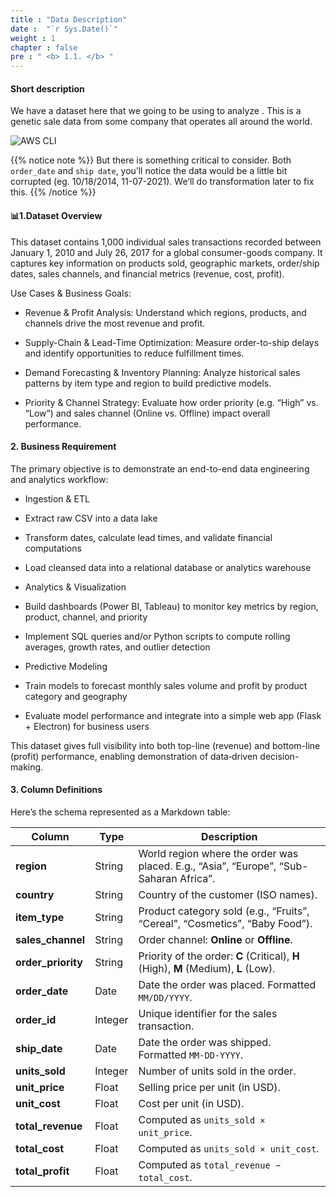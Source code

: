 ```yaml
---
title : "Data Description"
date :  "`r Sys.Date()`" 
weight : 1
chapter : false
pre : " <b> 1.1. </b> "
---
```

#### Short description
We have a dataset here that we going to be using to analyze . This is a genetic sale data from some company that operates all around the world. 

![AWS CLI](/images/DataDescription.png?width=90pc)

{{% notice note %}}
But there is something critical to consider. Both `order_date` and `ship date`, you’ll notice the data would be a little bit corrupted (eg. 10/18/2014, 11-07-2021). We’ll do transformation later to fix this.
{{% /notice %}}
#### 📊1.Dataset Overview
This dataset contains 1,000 individual sales transactions recorded between January 1, 2010 and July 26, 2017 for a global consumer-goods company. It captures key information on products sold, geographic markets, order/ship dates, sales channels, and financial metrics (revenue, cost, profit).

Use Cases & Business Goals:

- Revenue & Profit Analysis: Understand which regions, products, and channels drive the most revenue and profit.

- Supply-Chain & Lead-Time Optimization: Measure order-to-ship delays and identify opportunities to reduce fulfillment times.

- Demand Forecasting & Inventory Planning: Analyze historical sales patterns by item type and region to build predictive models.

- Priority & Channel Strategy: Evaluate how order priority (e.g. “High” vs. “Low”) and sales channel (Online vs. Offline) impact overall performance.

#### 2. Business Requirement
The primary objective is to demonstrate an end-to-end data engineering and analytics workflow:

- Ingestion & ETL

- Extract raw CSV into a data lake

- Transform dates, calculate lead times, and validate financial computations

- Load cleansed data into a relational database or analytics warehouse

- Analytics & Visualization

- Build dashboards (Power BI, Tableau) to monitor key metrics by region, product, channel, and priority

- Implement SQL queries and/or Python scripts to compute rolling averages, growth rates, and outlier detection

- Predictive Modeling

- Train models to forecast monthly sales volume and profit by product category and geography

- Evaluate model performance and integrate into a simple web app (Flask + Electron) for business users

This dataset gives full visibility into both top-line (revenue) and bottom-line (profit) performance, enabling demonstration of data‐driven decision-making.

#### 3. Column Definitions
Here’s the schema represented as a Markdown table:

| Column              | Type    | Description                                                                            |
|---------------------|---------|----------------------------------------------------------------------------------------|
| **region**          | String  | World region where the order was placed. E.g., “Asia”, “Europe”, “Sub-Saharan Africa”. |
| **country**         | String  | Country of the customer (ISO names).                                                   |
| **item\_type**      | String  | Product category sold (e.g., “Fruits”, “Cereal”, “Cosmetics”, “Baby Food”).            |
| **sales\_channel**  | String  | Order channel: **Online** or **Offline**.                                              |
| **order\_priority** | String  | Priority of the order: **C** (Critical), **H** (High), **M** (Medium), **L** (Low).    |
| **order\_date**     | Date    | Date the order was placed. Formatted `MM/DD/YYYY`.                                     |
| **order\_id**       | Integer | Unique identifier for the sales transaction.                                           |
| **ship\_date**      | Date    | Date the order was shipped. Formatted `MM-DD-YYYY`.                                    |
| **units\_sold**     | Integer | Number of units sold in the order.                                                     |
| **unit\_price**     | Float   | Selling price per unit (in USD).                                                       |
| **unit\_cost**      | Float   | Cost per unit (in USD).                                                                |
| **total\_revenue**  | Float   | Computed as `units_sold × unit_price`.                                                 |
| **total\_cost**     | Float   | Computed as `units_sold × unit_cost`.                                                  |
| **total\_profit**   | Float   | Computed as `total_revenue − total_cost`.                                              |





